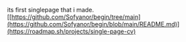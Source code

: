 its first singlepage that i made.
[[https://github.com/Sofyanor/begin/tree/main](https://github.com/Sofyanor/begin/blob/main/README.md)](https://roadmap.sh/projects/single-page-cv)
